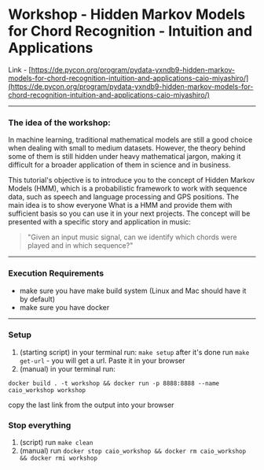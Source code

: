 # Workshop - Hidden Markov Models for Chord Recognition - Intuition and Applications  

Link - [https://de.pycon.org/program/pydata-yxndb9-hidden-markov-models-for-chord-recognition-intuition-and-applications-caio-miyashiro/](https://de.pycon.org/program/pydata-yxndb9-hidden-markov-models-for-chord-recognition-intuition-and-applications-caio-miyashiro/)

---
### The idea of the workshop:

In machine learning, traditional mathematical models are still a good choice when dealing with small to medium datasets. However, the theory behind some of them is still hidden under heavy mathematical jargon, making it difficult for a broader application of them in science and in business.

This tutorial's objective is to introduce you to the concept of Hidden Markov Models (HMM), which is a probabilistic framework to work with sequence data, such as speech and language processing and GPS positions. The main idea is to show everyone What is a HMM and provide them with sufficient basis so you can use it in your next projects. The concept will be presented with a specific story and application in music:

> "Given an input music signal, can we identify which chords were played and in which sequence?"  

---
### Execution Requirements

- make sure you have make build system (Linux and Mac should have it by default)
- make sure you have docker

---
### Setup
1. (starting script) in your terminal run: `make setup` after it's done run `make get-url` - you will get a url. Paste it in your browser
2. (manual) in your terminal run:

`docker build . -t workshop && docker run -p 8888:8888 --name caio_workshop workshop`

copy the last link from the output into your browser

### Stop everything
1. (script) run `make clean`
2. (manual) run `docker stop caio_workshop && docker rm caio_workshop && docker rmi workshop`
